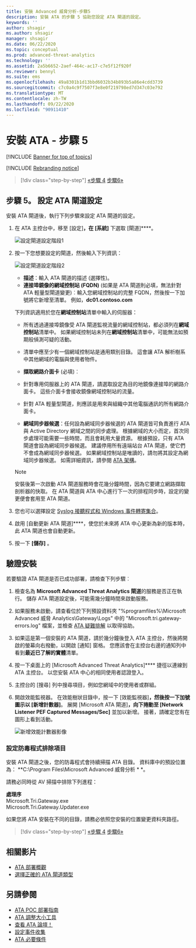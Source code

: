 ```yaml
---
title: 安裝 Advanced 威脅分析-步驟5
description: 安裝 ATA 的步驟 5 協助您設定 ATA 閘道的設定。
keywords: ''
author: shsagir
ms.author: shsagir
manager: shsagir
ms.date: 06/22/2020
ms.topic: conceptual
ms.prod: advanced-threat-analytics
ms.technology: ''
ms.assetid: 2a5b6652-2aef-464c-ac17-c7e5f12f920f
ms.reviewer: bennyl
ms.suite: ems
ms.openlocfilehash: 49a8301b1d13bbd6032b34b893b5a86e4cdd3739
ms.sourcegitcommit: c7c0a4c9f7507f3e8e0f219798ed7d347c03e792
ms.translationtype: MT
ms.contentlocale: zh-TW
ms.lasthandoff: 09/22/2020
ms.locfileid: "90911410"
---
```

# <a name="install-ata---step-5"></a>安裝 ATA - 步驟 5

[!INCLUDE [Banner for top of topics](includes/banner.md)]

[!INCLUDE [Rebranding notice](includes/rebranding.md)]

> [!div class="step-by-step"]
> [«步驟 4](install-ata-step4.md) 
> [步驟6»](install-ata-step6.md)

## <a name="step-5-configure-the-ata-gateway-settings"></a>步驟 5。 設定 ATA 閘道設定

安裝 ATA 閘道後，執行下列步驟來設定 ATA 閘道的設定。

1. 在 ATA 主控台中，移至 [設定]****，在 [系統]**** 下選取 [閘道]****。

    ![設定閘道設定階段1](media/ata-gw-config-1.png)

1. 按一下您想要設定的閘道，然後輸入下列資訊：

    ![設定閘道設定階段2](media/ATA-Gateways-config-2.png)

    - **描述**：輸入 ATA 閘道的描述 (選擇性)。
    - **連接埠鏡像的網域控制站 (FQDN)** (如果是 ATA 閘道則必填，無法針對 ATA 輕量型閘道變更)︰輸入您網域控制站的完整 FQDN，然後按一下加號將它新增至清單。 例如，**dc01.contoso.com**

    下列資訊適用於您在**網域控制站**清單中輸入的伺服器：

    - 所有透過連接埠鏡像受 ATA 閘道監視流量的網域控制站，都必須列在**網域控制站**清單中。 如果網域控制站未列在**網域控制站**清單中，可能無法如預期般偵測可疑的活動。
    - 清單中應至少有一個網域控制站是通用類別目錄。 這會讓 ATA 解析樹系中其他網域的電腦與使用者物件。

    - **擷取網路介面卡** (必填)︰
    - 針對專用伺服器上的 ATA 閘道，請選取設定為目的地鏡像連接埠的網路介面卡。 這些介面卡會接收鏡像網域控制站的流量。
    - 針對 ATA 輕量型閘道，則應該是用來與組織中其他電腦通訊的所有網路介面卡。

    - **網域同步器候選**：任何設為網域同步器候選的 ATA 閘道皆可負責進行 ATA 與 Active Directory 網域之間的同步處理。 根據網域的大小而定，首次同步處理可能需要一些時間，而且會耗用大量資源。 根據預設，只有 ATA 閘道會設為網域同步器候選。
    建議停用所有遠端站台 ATA 閘道，使它們不會成為網域同步器候選。
    如果網域控制站是唯讀的，請勿將其設定為網域同步器候選。 如需詳細資訊，請參閱 [ATA 架構](ata-architecture.md#ata-lightweight-gateway-features)。

    > [!NOTE]
    > 安裝後第一次啟動 ATA 閘道服務時會花幾分鐘時間，因為它要建立網路擷取剖析器的快取。
    > 在 ATA 閘道與 ATA 中心進行下一次的排程同步時，設定的變更便會套用至 ATA 閘道。

1. 您也可以選擇設定 [Syslog 接聽程式和 Windows 事件轉寄集合](configure-event-collection.md)。
1. 啟用 [自動更新 ATA 閘道]****，使您於未來將 ATA 中心更新為新的版本時，此 ATA 閘道也會自動更新。

1. 按一下 **[儲存]** 。

## <a name="validate-installations"></a>驗證安裝

若要驗證 ATA 閘道是否已成功部署，請檢查下列步驟︰

1. 檢查名為 **Microsoft Advanced Threat Analytics 閘道**的服務是否正在執行。 儲存 ATA 閘道設定後，可能需幾分鐘時間來啟動服務。

1. 如果服務未啟動，請查看位於下列預設資料夾 "%programfiles%\Microsoft Advanced 威脅 Analytics\Gateway\Logs" 中的 "Microsoft.tri.gateway-errors.log" 檔案，並檢查 [ATA 疑難排解](troubleshooting-ata-known-errors.md) 以取得協助。

1. 如果這是第一個安裝的 ATA 閘道，請於幾分鐘後登入 ATA 主控台，然後將開啟的螢幕向右撥動，以開啟 [通知] 窗格。 您應該會在主控台右邊的通知列中看到**最近已了解的實體**清單。

1. 按一下桌面上的 [Microsoft Advanced Threat Analytics]**** 捷徑以連線到 ATA 主控台。 以您安裝 ATA 中心的相同使用者認證登入。
1. 主控台的 [搜尋] 列中搜尋項目，例如您網域中的使用者或群組。
1. 開啟效能監視器。 在效能樹狀目錄中，按一下 [效能監視器]****，然後按一下加號圖示以 [新增計數器]****。 展開 [Microsoft ATA 閘道]****，向下捲動至 [Network Listener PEF Captured Messages/Sec]**** 並加以新增。 接著，請確定您有在圖形上看到活動。

    ![新增效能計數器影像](media/ATA-performance-monitoring-add-counters.png)

### <a name="set-anti-virus-exclusions"></a>設定防毒程式排除項目

安裝 ATA 閘道之後，您的防毒程式會持續掃描 ATA 目錄。 資料庫中的預設位置為： **C:\Program Files\Microsoft Advanced 威脅分析 \* *。

請務必同時從 AV 掃描中排除下列進程：

**處理序**  
Microsoft.Tri.Gateway.exe  
Microsoft.Tri.Gateway.Updater.exe

如果您將 ATA 安裝在不同的目錄，請務必依照您安裝的位置變更資料夾路徑。

> [!div class="step-by-step"]
> [«步驟 4](install-ata-step4.md) 
> [步驟6»](install-ata-step6.md)

## <a name="related-videos"></a>相關影片

- [ATA 部署概觀](https://channel9.msdn.com/Shows/Microsoft-Security/Overview-of-ATA-Deployment-in-10-Minutes)
- [選擇正確的 ATA 閘道類型](https://channel9.msdn.com/Shows/Microsoft-Security/ATA-Deployment-Choose-the-Right-Gateway-Type)

## <a name="see-also"></a>另請參閱

- [ATA POC 部署指南](https://aka.ms/atapoc)
- [ATA 調整大小工具](https://aka.ms/atasizingtool)
- [查看 ATA 論壇！](https://social.technet.microsoft.com/Forums/security/home?forum=mata)
- [設定事件收集](configure-event-collection.md)
- [ATA 必要條件](ata-prerequisites.md)
